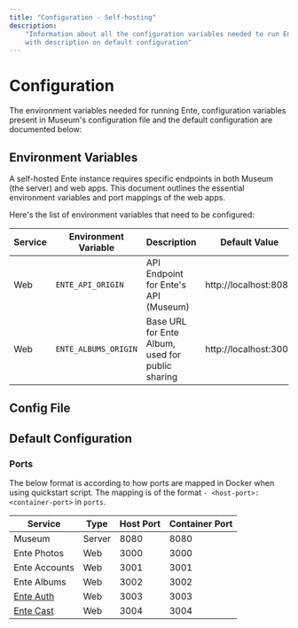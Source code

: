 ```yaml
---
title: "Configuration - Self-hosting"
description:
    "Information about all the configuration variables needed to run Ente along
    with description on default configuration"
---
```


# Configuration

The environment variables needed for running Ente, configuration variables
present in Museum's configuration file and the default configuration are
documented below:

## Environment Variables

A self-hosted Ente instance requires specific endpoints in both Museum (the
server) and web apps. This document outlines the essential environment variables
and port mappings of the web apps.

Here's the list of environment variables that need to be configured:

| Service | Environment Variable | Description                                      | Default Value         |
| ------- | -------------------- | ------------------------------------------------ | --------------------- |
| Web     | `ENTE_API_ORIGIN`    | API Endpoint for Ente's API (Museum)             | http://localhost:8080 |
| Web     | `ENTE_ALBUMS_ORIGIN` | Base URL for Ente Album, used for public sharing | http://localhost:3002 |

## Config File

## Default Configuration

### Ports

The below format is according to how ports are mapped in Docker when using quickstart script.
The mapping is of the format `- <host-port>:<container-port>` in `ports`.

| Service                            | Type   | Host Port | Container Port |
| ---------------------------------- | ------ | --------- | -------------- |
| Museum                             | Server | 8080      | 8080           |
| Ente Photos                        | Web    | 3000      | 3000           |
| Ente Accounts                      | Web    | 3001      | 3001           |
| Ente Albums                        | Web    | 3002      | 3002           |
| [Ente Auth](https://ente.io/auth/) | Web    | 3003      | 3003           |
| [Ente Cast](http://ente.io/cast)   | Web    | 3004      | 3004           |
